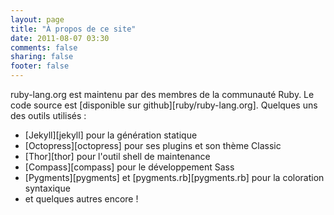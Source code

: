 ```yaml
---
layout: page
title: "À propos de ce site"
date: 2011-08-07 03:30
comments: false
sharing: false
footer: false
---
```

ruby-lang.org est maintenu par des membres de la communauté Ruby. Le code source est [disponible sur github][ruby/ruby-lang.org]. Quelques uns des outils utilisés :

* [Jekyll][jekyll] pour la génération statique
* [Octopress][octopress] pour ses plugins et son thème Classic
* [Thor][thor] pour l'outil shell de maintenance
* [Compass][compass] pour le développement Sass
* [Pygments][pygments] et [pygments.rb][pygments.rb] pour la coloration syntaxique
* et quelques autres encore !
